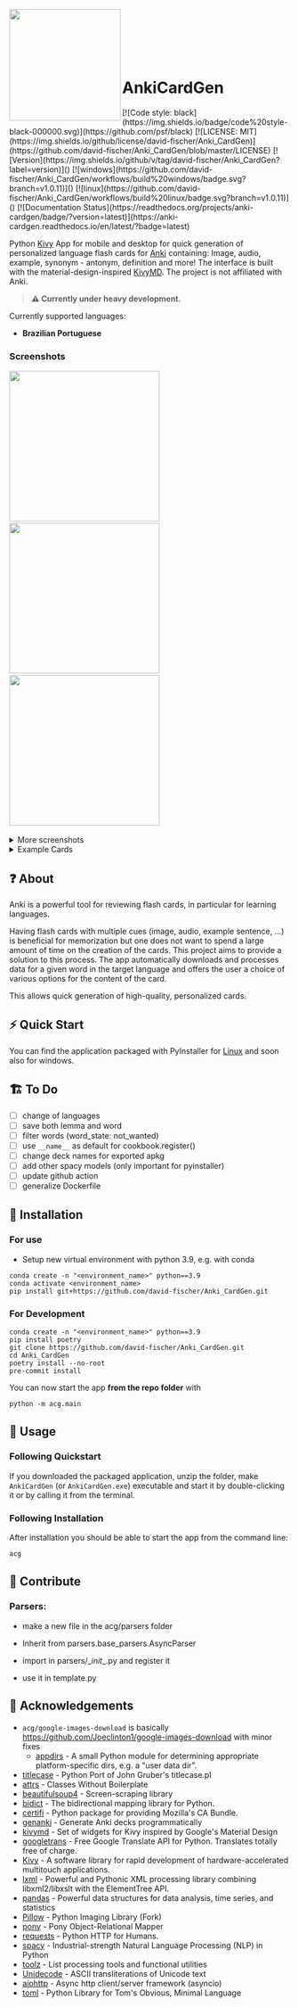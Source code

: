 <div>
<img align="left" height=200 src="acg/assets/AnkiCardGen.png">
</br>
</br>
</br>
</br>
</br>
<h1>AnkiCardGen</h1>
</div>
[![Code style: black](https://img.shields.io/badge/code%20style-black-000000.svg)](https://github.com/psf/black) [![LICENSE: MIT](https://img.shields.io/github/license/david-fischer/Anki_CardGen)](https://github.com/david-fischer/Anki_CardGen/blob/master/LICENSE) [![Version](https://img.shields.io/github/v/tag/david-fischer/Anki_CardGen?label=version)]()
[![windows](https://github.com/david-fischer/Anki_CardGen/workflows/build%20windows/badge.svg?branch=v1.0.11)]()
[![linux](https://github.com/david-fischer/Anki_CardGen/workflows/build%20linux/badge.svg?branch=v1.0.11)]()
[![Documentation Status](https://readthedocs.org/projects/anki-cardgen/badge/?version=latest)](https://anki-cardgen.readthedocs.io/en/latest/?badge=latest)

Python [Kivy](https://kivy.org/) App for mobile and desktop for quick generation of personalized language flash cards for [Anki](https://apps.ankiweb.net/) containing: Image, audio, example, synonym - antonym, definition and more! The interface is built with the material-design-inspired [KivyMD](https://github.com/kivymd/KivyMD). The project is not affiliated with Anki.

> **:warning: Currently under heavy development.**​

Currently supported languages:

* **Brazilian Portuguese**

### Screenshots
<!-- jinja-block screenshots
$ for file in img_files
$ if loop.index ==4
{{ comment_tag }}

<details>
<summary>More screenshots</summary>
$ endif
<img src="{{ file }}" width=270>&nbsp;{#- this comment removes whitespace (because of the - sign) #}
$ if loop.last and loop.length >=4
</details>
$ endif
$ endfor

<details>
<summary>Example Cards</summary>
$for word in words
<h3>{{ word.name }}</h3>
$for side in word.sides
    <img src="{{ side }}" width=270>
$ endfor
$ endfor
</details>
jinja-block screenshots-->
<!-- jinja-out screenshots start-->
<img src="screenshots/0-nav-drawer-open.png" width=270>&nbsp;<img src="screenshots/1-word.png" width=270>&nbsp;<img src="screenshots/2-word.png" width=270>&nbsp;<!-- -->

<details>
<summary>More screenshots</summary>
<img src="screenshots/3-word-images.png" width=270>&nbsp;<img src="screenshots/4-import.png" width=270>&nbsp;<img src="screenshots/5-export.png" width=270>&nbsp;</details>
<details>
<summary>Example Cards</summary>
<h3>casa</h3>
    <img src="screenshots/casa/meaning-pt_back.png" width=270>
    <img src="screenshots/casa/meaning-pt_front.png" width=270>
    <img src="screenshots/casa/pt-meaning_front.png" width=270>
<h3>comecar</h3>
    <img src="screenshots/comecar/meaning-pt_back.png" width=270>
    <img src="screenshots/comecar/meaning-pt_front.png" width=270>
    <img src="screenshots/comecar/pt-meaning_front.png" width=270>
<h3>convite</h3>
    <img src="screenshots/convite/meaning-pt_back.png" width=270>
    <img src="screenshots/convite/meaning-pt_front.png" width=270>
    <img src="screenshots/convite/pt-meaning_front.png" width=270>
</details>
<!-- jinja-out screenshots end-->

## ❓ About

Anki is a powerful tool for reviewing flash cards, in particular for learning languages.

Having flash cards with multiple cues (image, audio, example sentence, ...) is beneficial for memorization but one does not want to spend a large amount of time on the creation of the cards. This project aims to provide a solution to this process. The app automatically downloads and processes data for a given word in the target language and offers the user a choice of various options for the content of the card.

This allows quick generation of high-quality, personalized cards.

## ⚡ Quick Start

You can find the application packaged with PyInstaller for [Linux](https://github.com/david-fischer/Anki_CardGen/releases/latest/download/acg_pyinstaller_linux.zip)
and soon also for windows.

## 🏗 To Do

* [ ] change of languages
* [ ] save both lemma and word
* [ ] filter words (word_state: not_wanted)
* [ ] use `__name__` as default for cookbook.register()
* [ ] change deck names for exported apkg
* [ ] add other spacy models (only important for pyinstaller)
* [ ] update github action
* [ ] generalize Dockerfile

## 🚧 Installation

### For use

* Setup new virtual environment with python 3.9, e.g. with conda

```
conda create -n "<environment_name>" python==3.9
conda activate <environment_name>
pip install git+https://github.com/david-fischer/Anki_CardGen.git
```

### For Development

```
conda create -n "<environment_name>" python==3.9
pip install poetry
git clone https://github.com/david-fischer/Anki_CardGen.git
cd Anki_CardGen
poetry install --no-root
pre-commit install
```

You can now start the app **from the repo folder** with

```
python -m acg.main
```

<!-- ``` -->
<!-- python -m spacy download pt_core_news_sm -->
<!-- ``` -->

<!-- **NOTE:** This model is used to find the dictionary form of words (e.g. casas -> casa). It is optional and does not yet work on the mobile version. -->

<!-- ## 🎯 Troubleshooting -->

## 🔧 Usage

### Following Quickstart

If you downloaded the packaged application, unzip the folder, make `AnkiCardGen` (or `AnkiCardGen.exe`) executable and start it by double-clicking it or by calling it from the terminal.

### Following Installation

After installation you should be able to start the app from the command line:
```
acg
```

## 🚀 Contribute

### Parsers:

* make a new file in the acg/parsers folder

* Inherit from parsers.base_parsers.AsyncParser
* import in parsers/\__init__.py and register it
* use it in template.py

## 🎉 Acknowledgements

* `acg/google-images-download` is basically https://github.com/Joeclinton1/google-images-download with minor fixes
  <!-- jinja-block deps
  {{ "\n".join(dep_strings) }}
  jinja-block deps-->
  <!-- jinja-out deps start-->
   * [appdirs](http://github.com/ActiveState/appdirs) - A small Python module for determining appropriate platform-specific dirs, e.g. a "user data dir".
 * [titlecase](https://github.com/ppannuto/python-titlecase) - Python Port of John Gruber's titlecase.pl
 * [attrs](https://www.attrs.org/) - Classes Without Boilerplate
 * [beautifulsoup4](http://www.crummy.com/software/BeautifulSoup/bs4/) - Screen-scraping library
 * [bidict](https://bidict.readthedocs.io) - The bidirectional mapping library for Python.
 * [certifi](https://certifiio.readthedocs.io/en/latest/) - Python package for providing Mozilla's CA Bundle.
 * [genanki](http://github.com/kerrickstaley/genanki) - Generate Anki decks programmatically
 * [kivymd](https://github.com/kivymd/KivyMD) - Set of widgets for Kivy inspired by Google's Material Design
 * [googletrans](https://github.com/ssut/py-googletrans) - Free Google Translate API for Python. Translates totally free of charge.
 * [Kivy](http://kivy.org) - A software library for rapid development of hardware-accelerated multitouch applications.
 * [lxml](https://lxml.de/) - Powerful and Pythonic XML processing library combining libxml2/libxslt with the ElementTree API.
 * [pandas](https://pandas.pydata.org) - Powerful data structures for data analysis, time series, and statistics
 * [Pillow](https://python-pillow.org) - Python Imaging Library (Fork)
 * [pony](https://ponyorm.com) - Pony Object-Relational Mapper
 * [requests](https://requests.readthedocs.io) - Python HTTP for Humans.
 * [spacy](https://spacy.io) - Industrial-strength Natural Language Processing (NLP) in Python
 * [toolz](https://github.com/pytoolz/toolz/) - List processing tools and functional utilities
 * [Unidecode](UNKNOWN) - ASCII transliterations of Unicode text
 * [aiohttp](https://github.com/aio-libs/aiohttp) - Async http client/server framework (asyncio)
 * [toml](https://github.com/uiri/toml) - Python Library for Tom's Obvious, Minimal Language
  <!-- jinja-out deps end-->
